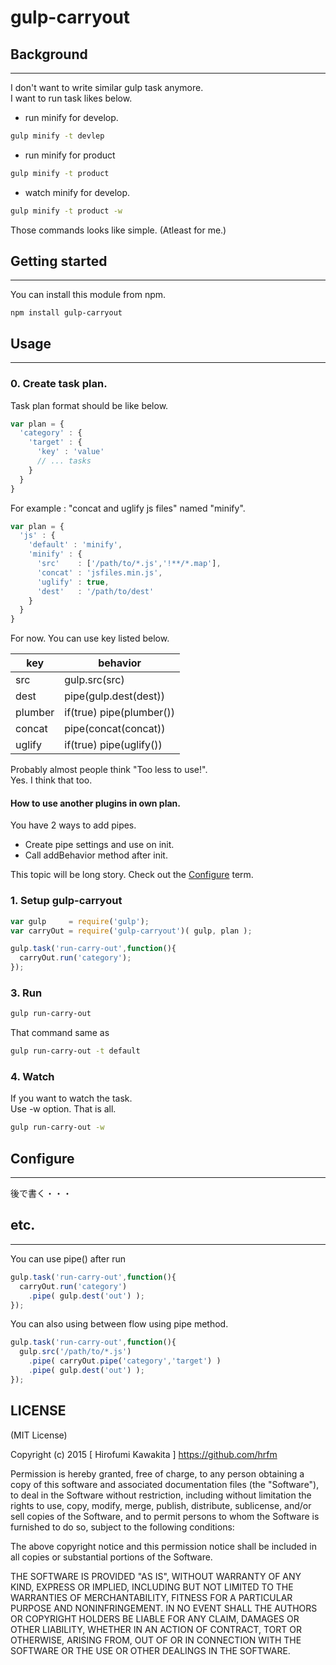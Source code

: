 # gulp-carryout

## Background
---

I don't want to write similar gulp task anymore.  
I want to run task likes below.  

- run minify for develop.
```sh
gulp minify -t devlep
```

- run minify for product
```sh
gulp minify -t product
```

- watch minify for develop.
```sh
gulp minify -t product -w
```

Those commands looks like simple. (Atleast for me.)


## Getting started
---

You can install this module from npm.

    npm install gulp-carryout

## Usage
---

### 0. Create task plan.

Task plan format should be like below.

```javascript
var plan = {
  'category' : {
    'target' : {
      'key' : 'value'
      // ... tasks
    }
  }
}
```

For example : "concat and uglify js files" named "minify".

```javascript
var plan = {
  'js' : {
    'default' : 'minify',
    'minify' : {
      'src'    : ['/path/to/*.js','!**/*.map'],
      'concat' : 'jsfiles.min.js',
      'uglify' : true,
      'dest'   : '/path/to/dest'
    }
  }
}
```

For now. You can use key listed below.

|key    |behavior |
|-------|---------|
|src    |gulp.src(src)            |
|dest   |pipe(gulp.dest(dest))    |
|plumber|if(true) pipe(plumber()) |
|concat |pipe(concat(concat))     |
|uglify |if(true) pipe(uglify())  |

Probably almost people think "Too less to use!".  
Yes. I think that too.

#### How to use another plugins in own plan.

You have 2 ways to add pipes.

- Create pipe settings and use on init.
- Call addBehavior method after init. 

This topic will be long story.
Check out the [Configure](#Configure) term.

### 1. Setup gulp-carryout

```javascript
var gulp     = require('gulp');
var carryOut = require('gulp-carryout')( gulp, plan );

gulp.task('run-carry-out',function(){
  carryOut.run('category');
});
```

### 3. Run

```sh
gulp run-carry-out
```

That command same as

```sh
gulp run-carry-out -t default
```

### 4. Watch

If you want to watch the task.  
Use -w option. That is all.

```sh
gulp run-carry-out -w
```

## Configure
---

後で書く・・・

## etc.
---

You can use pipe() after run

```javascript
gulp.task('run-carry-out',function(){
  carryOut.run('category')
    .pipe( gulp.dest('out') );
});
```

You can also using between flow using pipe method.

```javascript
gulp.task('run-carry-out',function(){
  gulp.src('/path/to/*.js')
    .pipe( carryOut.pipe('category','target') )
    .pipe( gulp.dest('out') );
});
```

LICENSE
-------

(MIT License)

Copyright (c) 2015 [ Hirofumi Kawakita ] https://github.com/hrfm

Permission is hereby granted, free of charge, to any person obtaining
a copy of this software and associated documentation files (the
"Software"), to deal in the Software without restriction, including
without limitation the rights to use, copy, modify, merge, publish,
distribute, sublicense, and/or sell copies of the Software, and to
permit persons to whom the Software is furnished to do so, subject to
the following conditions:

The above copyright notice and this permission notice shall be
included in all copies or substantial portions of the Software.

THE SOFTWARE IS PROVIDED "AS IS", WITHOUT WARRANTY OF ANY KIND,
EXPRESS OR IMPLIED, INCLUDING BUT NOT LIMITED TO THE WARRANTIES OF
MERCHANTABILITY, FITNESS FOR A PARTICULAR PURPOSE AND
NONINFRINGEMENT. IN NO EVENT SHALL THE AUTHORS OR COPYRIGHT HOLDERS BE
LIABLE FOR ANY CLAIM, DAMAGES OR OTHER LIABILITY, WHETHER IN AN ACTION
OF CONTRACT, TORT OR OTHERWISE, ARISING FROM, OUT OF OR IN CONNECTION
WITH THE SOFTWARE OR THE USE OR OTHER DEALINGS IN THE SOFTWARE.
